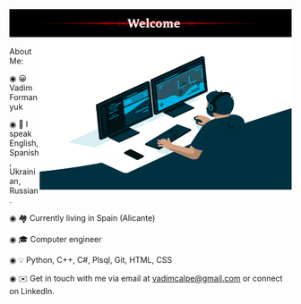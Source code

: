 
<img src="w1.png" style="width:100%; height:50px;"> 


<img align="right" src="code.gif" style="width:450px; height:270px;"> 

  
 About Me:

◉ 😀 Vadim Formanyuk

◉ 📙 I speak English, Spanish, Ukrainian, Russian.

◉ 🏘️ Currently living in Spain (Alicante)

◉ 🎓 Computer engineer

◉ 💡  Python, C++, C#, Plsql, Git, HTML, CSS

◉ ✉️  Get in touch with me via email at vadimcalpe@gmail.com or connect on LinkedIn.
